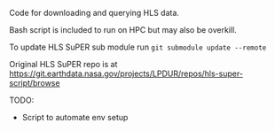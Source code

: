 Code for downloading and querying HLS data.

Bash script is included to run on HPC but may also be overkill.

To update HLS SuPER sub module run `git submodule update --remote`

Original HLS SuPER repo is at https://git.earthdata.nasa.gov/projects/LPDUR/repos/hls-super-script/browse

TODO:

- Script to automate env setup
